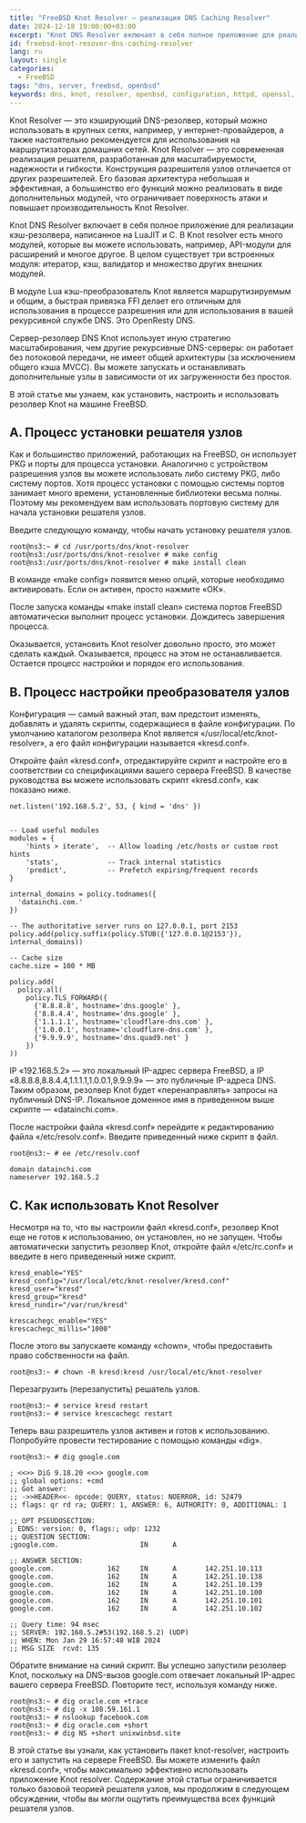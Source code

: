 ```yaml
---
title: "FreeBSD Knot Resolver — реализация DNS Caching Resolver"
date: 2024-12-18 19:00:00+03:00
excerpt: "Knot DNS Resolver включает в себя полное приложение для реализации кэш-резолвера, написанное на LuaJIT и C."
id: freebsd-knot-resover-dns-caching-resolver
lang: ru
layout: single
categories:
  - FreeBSD
tags: "dns, server, freebsd, openbsd"
keywords: dns, knot, resolver, openbsd, configuration, httpd, openssl, http, https, isc
---
```


Knot Resolver — это кэширующий DNS-резолвер, который можно использовать в крупных сетях, например, у интернет-провайдеров, а также настоятельно рекомендуется для использования на маршрутизаторах домашних сетей. Knot Resolver — это современная реализация решателя, разработанная для масштабируемости, надежности и гибкости. Конструкция разрешителя узлов отличается от других разрешителей. Его базовая архитектура небольшая и эффективная, а большинство его функций можно реализовать в виде дополнительных модулей, что ограничивает поверхность атаки и повышает производительность Knot Resolver.

Knot DNS Resolver включает в себя полное приложение для реализации кэш-резолвера, написанное на LuaJIT и C. В Knot resolver есть много модулей, которые вы можете использовать, например, API-модули для расширений и многое другое. В целом существует три встроенных модуля: итератор, кэш, валидатор и множество других внешних модулей.

В модуле Lua кэш-преобразователь Knot является маршрутизируемым и общим, а быстрая привязка FFI делает его отличным для использования в процессе разрешения или для использования в вашей рекурсивной службе DNS. Это OpenResty DNS.

Сервер-резолвер DNS Knot использует иную стратегию масштабирования, чем другие рекурсивные DNS-серверы: он работает без потоковой передачи, не имеет общей архитектуры (за исключением общего кэша MVCC). Вы можете запускать и останавливать дополнительные узлы в зависимости от их загруженности без простоя.

В этой статье мы узнаем, как установить, настроить и использовать резолвер Knot на машине FreeBSD.

## A. Процесс установки решателя узлов

Как и большинство приложений, работающих на FreeBSD, он использует PKG и порты для процесса установки. Аналогично с устройством разрешения узлов вы можете использовать либо систему PKG, либо систему портов. Хотя процесс установки с помощью системы портов занимает много времени, установленные библиотеки весьма полны. Поэтому мы рекомендуем вам использовать портовую систему для начала установки решателя узлов.

Введите следующую команду, чтобы начать установку решателя узлов.

```
root@ns3:~ # cd /usr/ports/dns/knot-resolver
root@ns3:/usr/ports/dns/knot-resolver # make config
root@ns3:/usr/ports/dns/knot-resolver # make install clean
```

В команде «make config» появится меню опций, которые необходимо активировать. Если он активен, просто нажмите «ОК».

После запуска команды «make install clean» система портов FreeBSD автоматически выполнит процесс установки. Дождитесь завершения процесса.

Оказывается, установить Knot resolver довольно просто, это может сделать каждый. Оказывается, процесс на этом не останавливается. Остается процесс настройки и порядок его использования.

## B. Процесс настройки преобразователя узлов

Конфигурация — самый важный этап, вам предстоит изменять, добавлять и удалять скрипты, содержащиеся в файле конфигурации. По умолчанию каталогом резолвера Knot является «/usr/local/etc/knot-resolver», а его файл конфигурации называется «kresd.conf».

Откройте файл «kresd.conf», отредактируйте скрипт и настройте его в соответствии со спецификациями вашего сервера FreeBSD. В качестве руководства вы можете использовать скрипт «kresd.conf», как показано ниже.

```
net.listen('192.168.5.2', 53, { kind = 'dns' })


-- Load useful modules
modules = {
	'hints > iterate',  -- Allow loading /etc/hosts or custom root hints
	'stats',            -- Track internal statistics
	'predict',          -- Prefetch expiring/frequent records
}

internal_domains = policy.todnames({
  'datainchi.com.'
})

-- The authoritative server runs on 127.0.0.1, port 2153
policy.add(policy.suffix(policy.STUB({'127.0.0.1@2153'}), internal_domains))

-- Cache size
cache.size = 100 * MB

policy.add(
  policy.all(
    policy.TLS_FORWARD({
      {'8.8.8.8', hostname='dns.google' },
      {'8.8.4.4', hostname='dns.google' },
      {'1.1.1.1', hostname='cloudflare-dns.com' },
      {'1.0.0.1', hostname='cloudflare-dns.com' },
      {'9.9.9.9', hostname='dns.quad9.net' }
    })
))
```

IP «192.168.5.2» — это локальный IP-адрес сервера FreeBSD, а IP «8.8.8.8,8.8.4.4,1.1.1.1,1.0.0.1,9.9.9.9» — это публичные IP-адреса DNS. Таким образом, резолвер Knot будет «перенаправлять» запросы на публичный DNS-IP. Локальное доменное имя в приведенном выше скрипте — «datainchi.com».

После настройки файла «kresd.conf» перейдите к редактированию файла «/etc/resolv.conf». Введите приведенный ниже скрипт в файл.

```
root@ns3:~ # ee /etc/resolv.conf

domain datainchi.com
nameserver 192.168.5.2
```

## C. Как использовать Knot Resolver

Несмотря на то, что вы настроили файл «kresd.conf», резолвер Knot еще не готов к использованию, он установлен, но не запущен. Чтобы автоматически запустить резолвер Knot, откройте файл «/etc/rc.conf» и введите в него приведенный ниже скрипт.

```
kresd_enable="YES"
kresd_config="/usr/local/etc/knot-resolver/kresd.conf"
kresd_user="kresd"
kresd_group="kresd"
kresd_rundir="/var/run/kresd"

krescachegc_enable="YES"
krescachegc_millis="1000"
```

После этого вы запускаете команду «chown», чтобы предоставить право собственности на файл.

```
root@ns3:~ # chown -R kresd:kresd /usr/local/etc/knot-resolver
```

Перезагрузить (перезапустить) решатель узлов.

```
root@ns3:~ # service kresd restart
root@ns3:~ # service krescachegc restart
```

Теперь ваш разрешитель узлов активен и готов к использованию. Попробуйте провести тестирование с помощью команды «dig».

```
root@ns3:~ # dig google.com

; <<>> DiG 9.18.20 <<>> google.com
;; global options: +cmd
;; Got answer:
;; ->>HEADER<<- opcode: QUERY, status: NOERROR, id: 52479
;; flags: qr rd ra; QUERY: 1, ANSWER: 6, AUTHORITY: 0, ADDITIONAL: 1

;; OPT PSEUDOSECTION:
; EDNS: version: 0, flags:; udp: 1232
;; QUESTION SECTION:
;google.com.                    IN      A

;; ANSWER SECTION:
google.com.             162     IN      A       142.251.10.113
google.com.             162     IN      A       142.251.10.138
google.com.             162     IN      A       142.251.10.139
google.com.             162     IN      A       142.251.10.100
google.com.             162     IN      A       142.251.10.101
google.com.             162     IN      A       142.251.10.102

;; Query time: 94 msec
;; SERVER: 192.168.5.2#53(192.168.5.2) (UDP)
;; WHEN: Mon Jan 29 16:57:48 WIB 2024
;; MSG SIZE  rcvd: 135
```

Обратите внимание на синий скрипт. Вы успешно запустили резолвер Knot, поскольку на DNS-вызов google.com отвечает локальный IP-адрес вашего сервера FreeBSD. Повторите тест, используя команду ниже.

```
root@ns3:~ # dig oracle.com +trace
root@ns3:~ # dig -x 108.59.161.1
root@ns3:~ # nslookup facebook.com
root@ns3:~ # dig oracle.com +short
root@ns3:~ # dig NS +short unixwinbsd.site
```

В этой статье вы узнали, как установить пакет knot-resolver, настроить его и запустить на сервере FreeBSD. Вы можете изменить файл «kresd.conf», чтобы максимально эффективно использовать приложение Knot resolver. Содержание этой статьи ограничивается только базовой теорией решателя узлов, мы продолжим в следующем обсуждении, чтобы вы могли ощутить преимущества всех функций решателя узлов.



